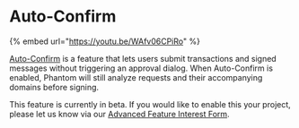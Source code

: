 # Auto-Confirm

{% embed url="https://youtu.be/WAfv06CPiRo" %}

[Auto-Confirm](https://phantom.app/learn/blog/auto-confirm) is a feature that lets users submit transactions and signed messages without triggering an approval dialog. When Auto-Confirm is enabled, Phantom will still analyze requests and their accompanying domains before signing.

This feature is currently in beta. If you would like to enable this your project, please let us know via our [Advanced Feature Interest Form](https://www.surveymonkey.com/r/phantomfeatures).

